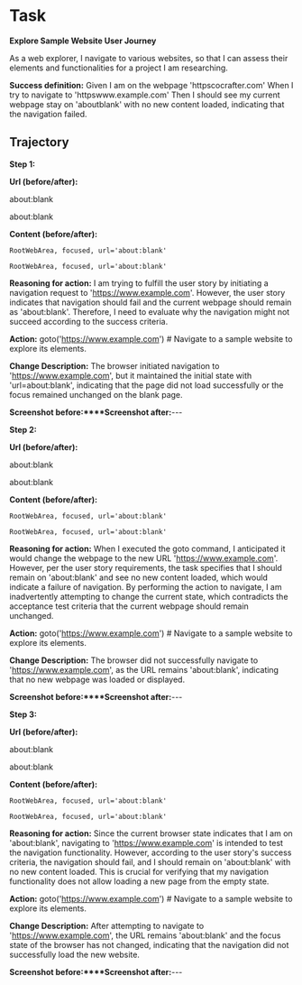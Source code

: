 # Task

**Explore Sample Website User Journey**

As a web explorer,
I navigate to various websites,
so that I can assess their elements and functionalities for a project I am researching.

**Success definition:** Given I am on the webpage 'httpscocrafter.com'
When I try to navigate to 'httpswww.example.com'
Then I should see my current webpage stay on 'aboutblank' with no new content loaded, indicating that the navigation failed.

## Trajectory

**Step 1:**

**Url (before/after):** 

about:blank

about:blank

**Content (before/after):** 

```
RootWebArea, focused, url='about:blank'
```


```
RootWebArea, focused, url='about:blank'
```
**Reasoning for action:** I am trying to fulfill the user story by initiating a navigation request to 'https://www.example.com'. However, the user story indicates that navigation should fail and the current webpage should remain as 'about:blank'. Therefore, I need to evaluate why the navigation might not succeed according to the success criteria.

**Action:** goto('https://www.example.com') # Navigate to a sample website to explore its elements.

**Change Description:** The browser initiated navigation to 'https://www.example.com', but it maintained the initial state with 'url=about:blank', indicating that the page did not load successfully or the focus remained unchanged on the blank page.

**Screenshot before:****Screenshot after:**---

**Step 2:**

**Url (before/after):** 

about:blank

about:blank

**Content (before/after):** 

```
RootWebArea, focused, url='about:blank'
```


```
RootWebArea, focused, url='about:blank'
```
**Reasoning for action:** When I executed the goto command, I anticipated it would change the webpage to the new URL 'https://www.example.com'. However, per the user story requirements, the task specifies that I should remain on 'about:blank' and see no new content loaded, which would indicate a failure of navigation. By performing the action to navigate, I am inadvertently attempting to change the current state, which contradicts the acceptance test criteria that the current webpage should remain unchanged.

**Action:** goto('https://www.example.com') # Navigate to a sample website to explore its elements.

**Change Description:** The browser did not successfully navigate to 'https://www.example.com', as the URL remains 'about:blank', indicating that no new webpage was loaded or displayed.

**Screenshot before:****Screenshot after:**---

**Step 3:**

**Url (before/after):** 

about:blank

about:blank

**Content (before/after):** 

```
RootWebArea, focused, url='about:blank'
```


```
RootWebArea, focused, url='about:blank'
```
**Reasoning for action:** Since the current browser state indicates that I am on 'about:blank', navigating to 'https://www.example.com' is intended to test the navigation functionality. However, according to the user story's success criteria, the navigation should fail, and I should remain on 'about:blank' with no new content loaded. This is crucial for verifying that my navigation functionality does not allow loading a new page from the empty state.

**Action:** goto('https://www.example.com') # Navigate to a sample website to explore its elements.

**Change Description:** After attempting to navigate to 'https://www.example.com', the URL remains 'about:blank' and the focus state of the browser has not changed, indicating that the navigation did not successfully load the new website.

**Screenshot before:****Screenshot after:**---

